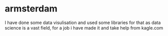 # armsterdam

I have done some data visulisation and used some libraries for that as data science is a vast field, for a job i have made it and take help from kagle.com 
